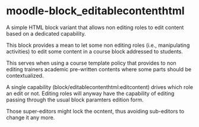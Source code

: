 moodle-block_editablecontenthtml
================================

A simple HTML block variant that allows non editing roles to edit content based on a dedicated capability.

This block provides a mean to let some non editing roles (i.e., manipulating activities) to edit some 
content in a course block addressed to students. 

This serves when using a course template policy that provides to non editing trainers academic 
pre-written contents where some parts should be contextualized. 

A single capability (block/editablecontenthtml:editcontent) drives which role an edit or not. Editing
roles will anyway have the capability of editing passing through the usual block paramters edition
form. 

Those super-editors might lock the ocntent, thus avoiding sub-editors to change it any more.  